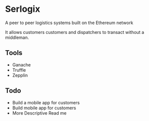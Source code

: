 # Serlogix
A peer to peer logistics systems built on the Ethereum network

It allows customers customers and dispatchers to transact without a middleman.

## Tools
- Ganache
- Truffle
- Zepplin

## Todo
- Build a mobile app for customers
- Build mobile app for customers
- More Descriptive Read me

